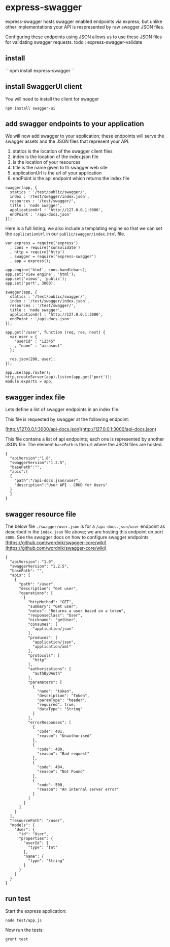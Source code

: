 express-swagger
==================

express-swagger hosts swagger enabled endpoints via express; but unlike other implementations your API is respresented by raw swagger JSON files.

Configuring these endpoints using JSON allows us to use these JSON files for validating swagger requests. todo : express-swagger-validate


## install

```npm install express-swagger ``


## install SwaggerUI client
You will need to install the client for swagger

```npm install swagger-ui ```


## add swagger endpoints to your application
We will now add swagger to your application; these endpoints will serve the swagger assets and the JSON files that represent your API.

1. statics is the location of the swagger client files
2. index is the location of the index.json file
3. is the location of your resources
4. title is the name given to th swagger web site
5. applicationUrl is the url of your application
5. endPoint is the api endpoint which returns the index file
 
```
swagger(app, {
  statics : '/test/public/swagger/', 
  index : '/test/swagger/index.json', 
  resources : '/test/swagger/', 
  title : 'node swagger', 
  applicationUrl : 'http://127.0.0.1:3000',
  endPoint : '/api-docs.json' 
});
```


Here is a full listing; we also include a templating engine so that we can set the ```applicationUrl``` in our ```public/swagger/index.html``` file.      

```
var express = require('express')
  , cons = require('consolidate')
  , http = require('http')
  , swagger = require('express-swagger')
  , app = express();

app.engine('html', cons.handlebars);
app.set('view engine', 'html');
app.set('views', 'public');
app.set('port', 3000);

swagger(app, {
  statics : '/test/public/swagger/', 
  index : '/test/swagger/index.json', 
  resources : '/test/swagger/', 
  title : 'node swagger', 
  applicationUrl : 'http://127.0.0.1:3000',
  endPoint : '/api-docs.json' 
});

app.get('/user', function (req, res, next) {
  var user = {
    "userId" : "12345"
    , "name" : "airasoul"
  };

  res.json(200, user);
});

app.use(app.router);
http.createServer(app).listen(app.get('port'));
module.exports = app;

```


## swagger index file

Lets define a list of swagger endpoints in an index file.

This file is requested by swagger at the following endpoint:

[http://127.0.0.1:3000/api-docs.json](http://127.0.0.1:3000/api-docs.json)

This file contains a list of api endpoints; each one is represented by another JSON file.  The element ```basePath``` is the url where the JSON files are hosted.

```
{
  "apiVersion":"1.0",
  "swaggerVersion":"1.2.5",
  "basePath":"",
  "apis":[
  {
    "path":"/api-docs.json/user",
    "description":"User API - CRUD for Users"
  }
  ]
}
```

## swagger resource file

The below file ```./swagger/user.json``` is for a ```/api-docs.json/user``` endpoint as described in the ```index.json``` file above; we are hosting this endpoint on port ```3000```.  See the swagger docs on how to configure swagger endpoints [https://github.com/wordnik/swagger-core/wiki](https://github.com/wordnik/swagger-core/wiki)

```
{
  "apiVersion": "1.0",
  "swaggerVersion": "1.2.5",
  "basePath": "",
  "apis": [
    {
      "path": "/user",
      "description": "Get user",
      "operations": [
        {
          "httpMethod": "GET",
          "summary": "Get user",
          "notes": "Returns a user based on a token",
          "responseClass": "User",
          "nickname": "getUser",
          "consumes": [
            "application/json"
          ],
          "produces": [
            "application/json",
            "application/xml"
          ],
          "protocols": [
            "http"
          ],
          "authorizations": [
            "authByOAuth"
          ],
          "parameters": [
            {
              "name": "token",
              "description": "Token",
              "paramType": "header",
              "required": true,
              "dataType": "String"
            }
          ],
          "errorResponses": [
            {
              "code": 401,
              "reason": "Unauthorised"
            },
            {
              "code": 400,
              "reason": "Bad request"
            },
            {
              "code": 404,
              "reason": "Not Found"
            },
            {
              "code": 500,
              "reason": "An internal server error"
            }
          ]
        }
      ]
    }
  ],
  "resourcePath": "/user",
  "models": {
    "User": {
      "id": "User",
      "properties": {
        "userId": {
          "type": "Int"
        },
        "name": {
          "type": "String"
        }
      }
    }
  }
}
```


## run test
Start the express application:

```node test/app.js```

Now run the tests:

```grunt test```
